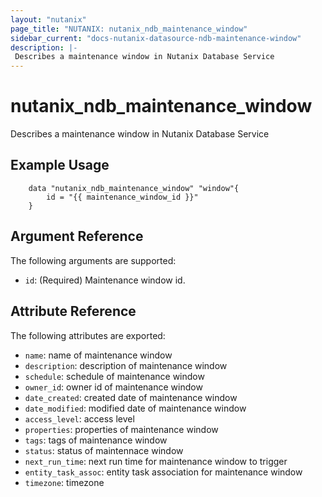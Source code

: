 ```yaml
---
layout: "nutanix"
page_title: "NUTANIX: nutanix_ndb_maintenance_window"
sidebar_current: "docs-nutanix-datasource-ndb-maintenance-window"
description: |-
 Describes a maintenance window in Nutanix Database Service
---
```


# nutanix_ndb_maintenance_window

Describes a maintenance window in Nutanix Database Service

## Example Usage

```hcl
    data "nutanix_ndb_maintenance_window" "window"{
        id = "{{ maintenance_window_id }}"
    } 
```

## Argument Reference

The following arguments are supported:

* `id`: (Required) Maintenance window id.

## Attribute Reference

The following attributes are exported:
* `name`: name of maintenance window
* `description`: description of maintenance window
* `schedule`: schedule of maintenance window
* `owner_id`: owner id of maintenance window
* `date_created`: created date of maintenance window
* `date_modified`: modified date of maintenance window
* `access_level`: access level
* `properties`: properties of maintenance window
* `tags`: tags of maintenance window 
* `status`: status of maintennace window
* `next_run_time`: next run time for maintenance window to trigger 
* `entity_task_assoc`: entity task association for maintenance window
* `timezone`: timezone